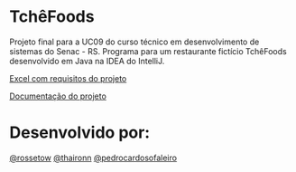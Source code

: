 # TchêFoods

Projeto final para a UC09 do curso técnico em desenvolvimento de sistemas do Senac - RS.
Programa para um restaurante fictício TchêFoods desenvolvido em Java na IDEA do IntelliJ.

[Excel com requisitos do projeto](https://docs.google.com/spreadsheets/d/1hReDOnL4jtHzmRnwC9OHZyWQnlX87n8bZnGCcWDPT_4/edit?usp=sharing)

[Documentação do projeto](https://docs.google.com/spreadsheets/d/1hReDOnL4jtHzmRnwC9OHZyWQnlX87n8bZnGCcWDPT_4/edit?usp=sharing)

# Desenvolvido por:

[@rossetow](https://github.com/Rossetow)
[@thaironn](https://github.com/thaironn)
[@pedrocardosofaleiro](https://github.com/PedroCardosoFaleiro)
